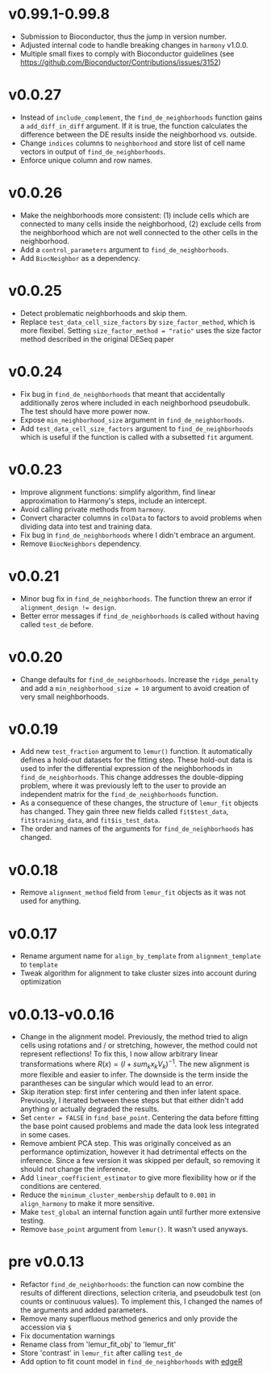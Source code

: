 # v0.99.1-0.99.8

* Submission to Bioconductor, thus the jump in version number.
* Adjusted internal code to handle breaking changes in `harmony` v1.0.0.
* Multiple small fixes to comply with Bioconductor guidelines 
(see https://github.com/Bioconductor/Contributions/issues/3152)

# v0.0.27

* Instead of `include_complement`, the `find_de_neighborhoods` function gains a `add_diff_in_diff` argument. If it is true, the function calculates the difference between the DE results inside the neighborhood vs. outside.
* Change `indices` columns to `neighborhood` and store list of cell name vectors in output of `find_de_neighborhoods`.
* Enforce unique column and row names.

# v0.0.26

* Make the neighborhoods more consistent: (1) include cells which are connected to many cells inside the neighborhood, (2) exclude cells from the neighborhood which are not well connected to the other cells in the neighborhood.
* Add a `control_parameters` argument to `find_de_neighborhoods`.
* Add `BiocNeighbor` as a dependency.

# v0.0.25

* Detect problematic neighborhoods and skip them.
* Replace `test_data_cell_size_factors` by `size_factor_method`, which is more flexibel. Setting `size_factor_method = "ratio"` uses the size factor method described in the original DESeq paper


# v0.0.24

* Fix bug in `find_de_neighborhoods` that meant that accidentally additionally zeros where included in each
neighborhood pseudobulk. The test should have more power now.
* Expose `min_neighborhood_size` argument in `find_de_neighborhoods`.
* Add `test_data_cell_size_factors` argument to `find_de_neighborhoods` which is useful if the function is called
with a subsetted `fit` argument.

# v0.0.23

* Improve alignment functions: simplify algorithm, find linear approximation to Harmony's steps,
include an intercept.
* Avoid calling private methods from `harmony`.
* Convert character columns in `colData` to factors to avoid problems when dividing data into
test and training data.
* Fix bug in `find_de_neighborhoods` where I didn't embrace an argument.
* Remove `BiocNeighbors` dependency.

# v0.0.21

* Minor bug fix in `find_de_neighborhoods`. The function threw an error if `alignment_design != design`. 
* Better error messages if `find_de_neighborhoods` is called without having called `test_de` before.

# v0.0.20

* Change defaults for `find_de_neighborhoods`. Increase the `ridge_penalty` and add a `min_neighborhood_size = 10` argument
to avoid creation of very small neighborhoods.

# v0.0.19

* Add new `test_fraction` argument to `lemur()` function. It automatically defines a hold-out datasets for the fitting step.
These hold-out data is used to infer the differential expression of the neighborhoods in `find_de_neighborhoods`. This change
addresses the double-dipping problem, where it was previously left to the user to provide an independent matrix for the 
`find_de_neighborhoods` function.
* As a consequence of these changes, the structure of `lemur_fit` objects has changed. They gain three new fields called
`fit$test_data`, `fit$training_data`, and `fit$is_test_data`.
* The order and names of the arguments for `find_de_neighborhoods` has changed.

# v0.0.18

* Remove `alignment_method` field from `lemur_fit` objects as it was not used for anything.

# v0.0.17

* Rename argument name for `align_by_template` from `alignment_template` to `template`
* Tweak algorithm for alignment to take cluster sizes into account during optimization

# v0.0.13-v0.0.16

* Change in the alignment model. Previously, the method tried to align cells using
rotations and / or stretching, however, the method could not represent reflections! 
To fix this, I now allow arbitrary linear transformations where $R(x) = (I + sum_k x_k V_k)^{-1}$. The
new alignment is more flexible and easier to infer. The downside is the term inside the parantheses can be 
singular which would lead to an error.
* Skip iteration step: first infer centering and then infer latent space. Previously, I iterated between these steps 
but that either didn't add anything or actually degraded the results.
* Set `center = FALSE` in `find_base_point`. Centering the data before fitting the base point caused
problems and made the data look less integrated in some cases.
* Remove ambient PCA step. This was originally conceived as an performance optimization, however
it had detrimental effects on the inference. Since a few version it was skipped per default, so removing
it should not change the inference.
* Add `linear_coefficient_estimator` to give more flexibility how or if the conditions are centered.
* Reduce the `minimum_cluster_membership` default to `0.001` in `align_harmony` to make it more sensitive.
* Make `test_global` an internal function again until further more extensive testing.
* Remove `base_point` argument from `lemur()`. It wasn't used anyways.

# pre v0.0.13
* Refactor `find_de_neighborhoods`: the function can now combine the results of
different directions, selection criteria, and pseudobulk test (on counts or 
continuous values). To implement this, I changed the names of the arguments and
added parameters.
* Remove many superfluous method generics and only provide the accession via `$`
* Fix documentation warnings
* Rename class from 'lemur_fit_obj' to 'lemur_fit'
* Store 'contrast' in `lemur_fit` after calling `test_de`
* Add option to fit count model in `find_de_neighborhoods` with [edgeR](https://bioconductor.org/packages/edgeR/)
